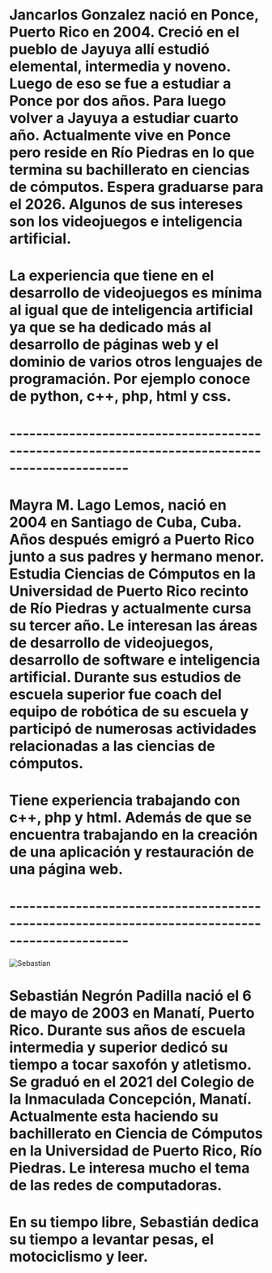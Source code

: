 # Jancarlos Gonzalez nació en Ponce, Puerto Rico en 2004. Creció en el pueblo de Jayuya allí estudió elemental, intermedia y noveno. Luego de eso se fue a estudiar a Ponce por dos años. Para luego volver a Jayuya a estudiar cuarto año. Actualmente vive en Ponce pero reside en Río Piedras en lo que termina su bachillerato en ciencias de cómputos. Espera graduarse para el 2026. Algunos de sus intereses son los videojuegos e inteligencia artificial. 
# La experiencia que tiene en el desarrollo de videojuegos es mínima al igual que de inteligencia artificial ya que se ha dedicado más al desarrollo de páginas web y el dominio de varios otros lenguajes de programación. Por ejemplo  conoce de python, c++, php, html y css.
# ----------------------------------------------------------------------------------------------

# Mayra M. Lago Lemos, nació en 2004 en Santiago de Cuba, Cuba. Años después emigró a Puerto Rico junto a sus padres y hermano menor. Estudia Ciencias de Cómputos en la Universidad de Puerto Rico recinto de Río Piedras y actualmente cursa su tercer año. Le interesan las áreas de desarrollo de videojuegos, desarrollo de software e inteligencia artificial. Durante sus estudios de escuela superior fue coach del equipo de robótica de su escuela y participó de numerosas actividades relacionadas a las ciencias de cómputos. 
# Tiene experiencia trabajando con c++, php y html. Además de que se encuentra trabajando en la creación de una aplicación y restauración de una página web.
# ----------------------------------------------------------------------------------------------

![Sebastian](https://github.com/user-attachments/assets/42e68806-73b5-4c7c-9f5f-6bc2a7ffb14a)

# Sebastián Negrón Padilla nació el 6 de mayo de 2003 en Manatí, Puerto Rico. Durante sus años de escuela intermedia y superior dedicó su tiempo a tocar saxofón y atletismo.  Se graduó en el 2021 del Colegio de la Inmaculada Concepción, Manatí. Actualmente esta haciendo su bachillerato en Ciencia de Cómputos en la Universidad de Puerto Rico, Río Piedras. Le interesa mucho el tema de las redes de computadoras.
# En su tiempo libre, Sebastián dedica su tiempo a levantar pesas, el motociclismo y leer. 



